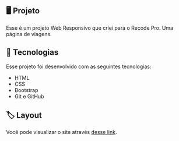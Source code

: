 <p align="center">
</p>

## 🖥️ Projeto
Esse é um projeto Web Responsivo que criei para o Recode Pro.
Uma página de viagens.

## 🚀 Tecnologias
Esse projeto foi desenvolvido com as seguintes tecnologias:

- HTML
- CSS
- Bootstrap
- Git e GitHub

## 🏷️ Layout
Você pode visualizar o site através
[desse link](https://patsferrer.github.io/recode-projeto/site/index.html).
